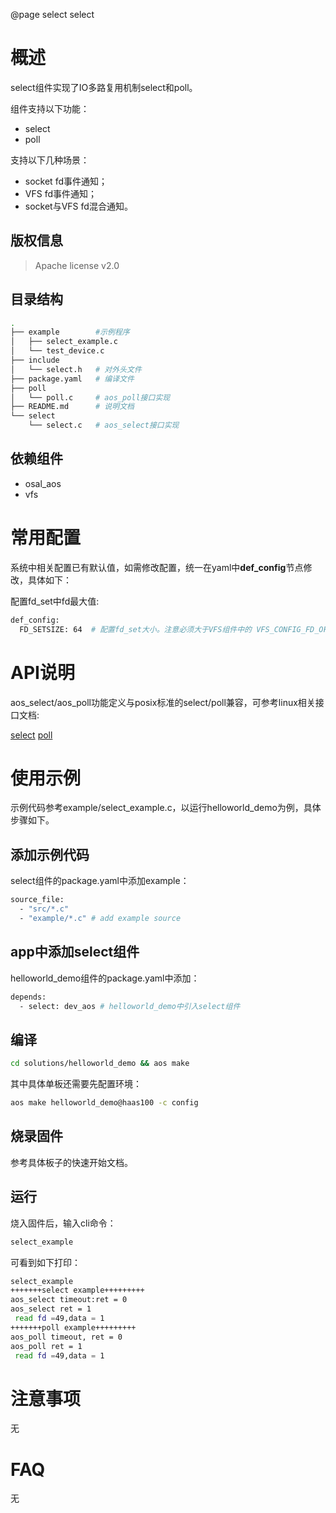 @page select select

# 概述
select组件实现了IO多路复用机制select和poll。

组件支持以下功能：
- select
- poll

支持以下几种场景：
- socket fd事件通知；
- VFS fd事件通知；
- socket与VFS fd混合通知。

## 版权信息
> Apache license v2.0

## 目录结构
```sh
.
├── example        #示例程序
│   ├── select_example.c
│   └── test_device.c
├── include
│   └── select.h   # 对外头文件
├── package.yaml   # 编译文件
├── poll
│   └── poll.c     # aos_poll接口实现
├── README.md      # 说明文档
└── select
    └── select.c   # aos_select接口实现

```

## 依赖组件
* osal_aos
* vfs

# 常用配置
系统中相关配置已有默认值，如需修改配置，统一在yaml中**def_config**节点修改，具体如下：

配置fd_set中fd最大值:
```sh
def_config:
  FD_SETSIZE: 64  # 配置fd_set大小。注意必须大于VFS组件中的 VFS_CONFIG_FD_OFFSET 数值！
```
# API说明

aos_select/aos_poll功能定义与posix标准的select/poll兼容，可参考linux相关接口文档:

[select](https://man7.org/linux/man-pages/man2/select.2.html)
[poll](https://man7.org/linux/man-pages/man2/poll.2.html)


# 使用示例
示例代码参考example/select_example.c，以运行helloworld_demo为例，具体步骤如下。

## 添加示例代码
select组件的package.yaml中添加example：
```sh
source_file:
  - "src/*.c"
  - "example/*.c" # add example source
```

## app中添加select组件
helloworld_demo组件的package.yaml中添加：
```sh
depends:
  - select: dev_aos # helloworld_demo中引入select组件
```

## 编译
```sh
cd solutions/helloworld_demo && aos make
```
其中具体单板还需要先配置环境：
```sh
aos make helloworld_demo@haas100 -c config
```

## 烧录固件
参考具体板子的快速开始文档。

## 运行
烧入固件后，输入cli命令：
```sh
select_example
```
可看到如下打印：
```sh
select_example
+++++++select example+++++++++
aos_select timeout:ret = 0
aos_select ret = 1
 read fd =49,data = 1
+++++++poll example+++++++++
aos_poll timeout, ret = 0
aos_poll ret = 1
 read fd =49,data = 1
```
# 注意事项
无

# FAQ
无
